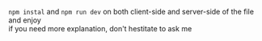```npm instal``` and ```npm run dev``` on both client-side and server-side of the file and enjoy    
if you need more explanation, don't hestitate to ask me

